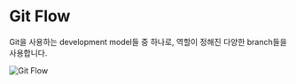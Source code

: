 # Git Flow

Git을 사용하는 development model들 중 하나로, 역할이 정해진 다양한 branch들을 사용합니다.

<Image src="/image/git/git-flow.png" alt="Git Flow" />
